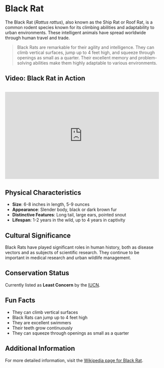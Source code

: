 # Black Rat

The Black Rat (*Rattus rattus*), also known as the Ship Rat or Roof Rat, is a common rodent species known for its climbing abilities and adaptability to urban environments. These intelligent animals have spread worldwide through human travel and trade.

> Black Rats are remarkable for their agility and intelligence. They can climb vertical surfaces, jump up to 4 feet high, and squeeze through openings as small as a quarter. Their excellent memory and problem-solving abilities make them highly adaptable to various environments.

## Video: Black Rat in Action
<div class="video-container" style="position: relative; padding-bottom: 56.25%; height: 0; overflow: hidden; max-width: 100%; margin: 2rem 0;">
    <iframe style="position: absolute; top: 0; left: 0; width: 100%; height: 100%;" 
            src="https://www.youtube.com/embed/RJA4IW_pkeo" 
            title="Black Rat in Action" 
            frameborder="0" 
            allow="accelerometer; autoplay; clipboard-write; encrypted-media; gyroscope; picture-in-picture" 
            allowfullscreen>
    </iframe>
</div>

## Physical Characteristics

- **Size**: 6-8 inches in length, 5-9 ounces
- **Appearance**: Slender body, black or dark brown fur
- **Distinctive Features**: Long tail, large ears, pointed snout
- **Lifespan**: 1-2 years in the wild, up to 4 years in captivity

## Cultural Significance
Black Rats have played significant roles in human history, both as disease vectors and as subjects of scientific research. They continue to be important in medical research and urban wildlife management.

## Conservation Status
Currently listed as **Least Concern** by the [IUCN](https://www.iucnredlist.org/species/19360/115148682).

## Fun Facts
- They can climb vertical surfaces
- Black Rats can jump up to 4 feet high
- They are excellent swimmers
- Their teeth grow continuously
- They can squeeze through openings as small as a quarter

## Additional Information
For more detailed information, visit the [Wikipedia page for Black Rat](https://en.wikipedia.org/wiki/Black_rat). 